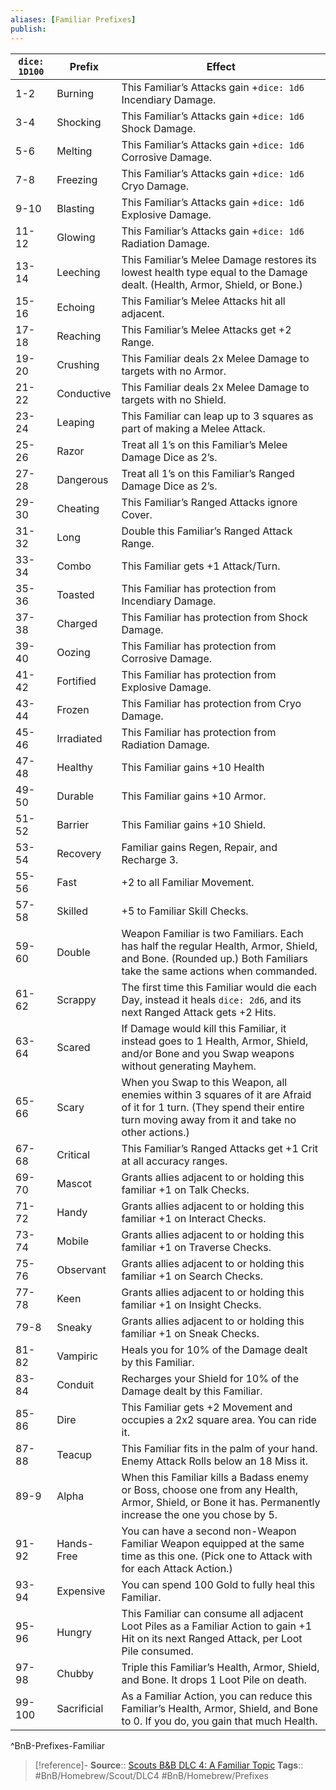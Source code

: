```yaml
---
aliases: [Familiar Prefixes]
publish: 
---
```


| `dice: 1D100` | Prefix      | Effect                                                                                                                                                                      |
| ------------- | ----------- | --------------------------------------------------------------------------------------------------------------------------------------------------------------------------- |
| 1-2           | Burning     | This Familiar’s Attacks gain +`dice: 1d6` Incendiary Damage.                                                                                                                |
| 3-4           | Shocking    | This Familiar’s Attacks gain +`dice: 1d6` Shock Damage.                                                                                                                     |
| 5-6           | Melting     | This Familiar’s Attacks gain +`dice: 1d6` Corrosive Damage.                                                                                                                 |
| 7-8           | Freezing    | This Familiar’s Attacks gain +`dice: 1d6` Cryo Damage.                                                                                                                      |
| 9-10          | Blasting    | This Familiar’s Attacks gain +`dice: 1d6` Explosive Damage.                                                                                                                 |
| 11-12         | Glowing     | This Familiar’s Attacks gain +`dice: 1d6` Radiation Damage.                                                                                                                 |
| 13-14         | Leeching    | This Familiar’s Melee Damage restores its lowest health type equal to the Damage dealt. (Health, Armor, Shield, or Bone.)                                                   |
| 15-16         | Echoing     | This Familiar’s Melee Attacks hit all adjacent.                                                                                                                             |
| 17-18         | Reaching    | This Familiar’s Melee Attacks get +2 Range.                                                                                                                                 |
| 19-20         | Crushing    | This Familiar deals 2x Melee Damage to targets with no Armor.                                                                                                               |
| 21-22         | Conductive  | This Familiar deals 2x Melee Damage to targets with no Shield.                                                                                                              |
| 23-24         | Leaping     | This Familiar can leap up to 3 squares as part of making a Melee Attack.                                                                                                    |
| 25-26         | Razor       | Treat all 1’s on this Familiar’s Melee Damage Dice as 2’s.                                                                                                                  |
| 27-28         | Dangerous   | Treat all 1’s on this Familiar’s Ranged Damage Dice as 2’s.                                                                                                                 |
| 29-30         | Cheating    | This Familiar’s Ranged Attacks ignore Cover.                                                                                                                                |
| 31-32         | Long        | Double this Familiar’s Ranged Attack Range.                                                                                                                                 |
| 33-34         | Combo       | This Familiar gets +1 Attack/Turn.                                                                                                                                          |
| 35-36         | Toasted     | This Familiar has protection from Incendiary Damage.                                                                                                                        |
| 37-38         | Charged     | This Familiar has protection from Shock Damage.                                                                                                                             |
| 39-40         | Oozing      | This Familiar has protection from Corrosive Damage.                                                                                                                         |
| 41-42         | Fortified   | This Familiar has protection from Explosive Damage.                                                                                                                         |
| 43-44         | Frozen      | This Familiar has protection from Cryo Damage.                                                                                                                              |
| 45-46         | Irradiated  | This Familiar has protection from Radiation Damage.                                                                                                                         |
| 47-48         | Healthy     | This Familiar gains +10 Health                                                                                                                                              |
| 49-50         | Durable     | This Familiar gains +10 Armor.                                                                                                                                              |
| 51-52         | Barrier     | This Familiar gains +10 Shield.                                                                                                                                             |
| 53-54         | Recovery    | Familiar gains Regen, Repair, and Recharge 3.                                                                                                                               |
| 55-56         | Fast        | +2 to all Familiar Movement.                                                                                                                                                |
| 57-58         | Skilled     | +5 to Familiar Skill Checks.                                                                                                                                                |
| 59-60         | Double      | Weapon Familiar is two Familiars. Each has half the regular Health, Armor, Shield, and Bone. (Rounded up.) Both Familiars take the same actions when commanded.             |
| 61-62         | Scrappy     | The first time this Familiar would die each Day, instead it heals `dice: 2d6`, and its next Ranged Attack gets +2 Hits.                                                     |
| 63-64         | Scared      | If Damage would kill this Familiar, it instead goes to 1 Health, Armor, Shield, and/or Bone and you Swap weapons without generating Mayhem.                                 |
| 65-66         | Scary       | When you Swap to this Weapon, all enemies within 3 squares of it are Afraid of it for 1 turn. (They spend their entire turn moving away from it and take no other actions.) |
| 67-68         | Critical    | This Familiar’s Ranged Attacks get +1 Crit at all accuracy ranges.                                                                                                          |
| 69-70         | Mascot      | Grants allies adjacent to or holding this familiar +1 on Talk Checks.                                                                                                       |
| 71-72         | Handy       | Grants allies adjacent to or holding this familiar +1 on Interact Checks.                                                                                                   |
| 73-74         | Mobile      | Grants allies adjacent to or holding this familiar +1 on Traverse Checks.                                                                                                   |
| 75-76         | Observant   | Grants allies adjacent to or holding this familiar +1 on Search Checks.                                                                                                     |
| 77-78         | Keen        | Grants allies adjacent to or holding this familiar +1 on Insight Checks.                                                                                                    |
| 79-8          | Sneaky      | Grants allies adjacent to or holding this familiar +1 on Sneak Checks.                                                                                                      |
| 81-82         | Vampiric    | Heals you for 10% of the Damage dealt by this Familiar.                                                                                                                     |
| 83-84         | Conduit     | Recharges your Shield for 10% of the Damage dealt by this Familiar.                                                                                                         |
| 85-86         | Dire        | This Familiar gets +2 Movement and occupies a 2x2 square area. You can ride it.                                                                                             |
| 87-88         | Teacup      | This Familiar fits in the palm of your hand. Enemy Attack Rolls below an 18 Miss it.                                                                                        |
| 89-9          | Alpha       | When this Familiar kills a Badass enemy or Boss, choose one from any Health, Armor, Shield, or Bone it has. Permanently increase the one you chose by 5.                    |
| 91-92         | Hands-Free  | You can have a second non-Weapon Familiar Weapon equipped at the same time as this one. (Pick one to Attack with for each Attack Action.)                                   |
| 93-94         | Expensive   | You can spend 100 Gold to fully heal this Familiar.                                                                                                                         |
| 95-96         | Hungry      | This Familiar can consume all adjacent Loot Piles as a Familiar Action to gain +1 Hit on its next Ranged Attack, per Loot Pile consumed.                                    |
| 97-98         | Chubby      | Triple this Familiar’s Health, Armor, Shield, and Bone. It drops 1 Loot Pile on death.                                                                                      |
| 99-100        | Sacrificial | As a Familiar Action, you can reduce this Familiar’s Health, Armor, Shield, and Bone to 0. If you do, you gain that much Health.                                            |
^BnB-Prefixes-Familiar

> [!reference]-
> **Source**:: [Scouts B&B DLC 4: A Familiar Topic](https://docs.google.com/document/d/1ai4ewve-s4H2qVk74OmzmLpxslrXJc4pEC6FiSP59LE/edit)
> **Tags**:: #BnB/Homebrew/Scout/DLC4 #BnB/Homebrew/Prefixes
